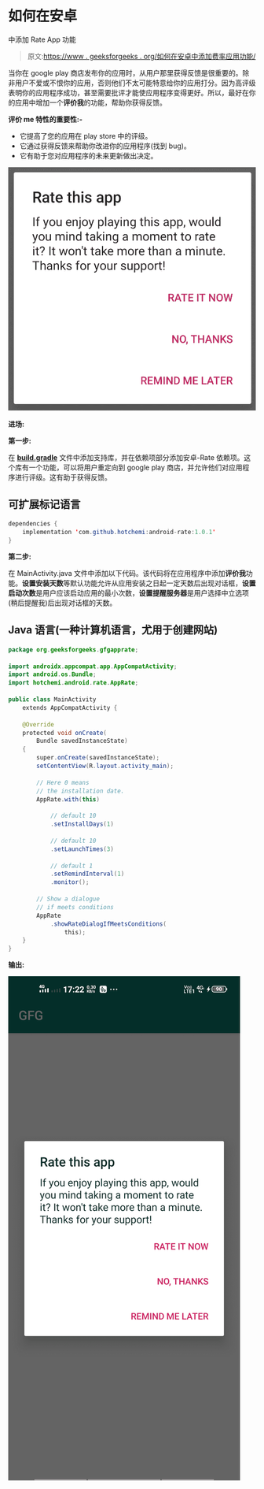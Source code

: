# 如何在安卓

中添加 Rate App 功能

> 原文:[https://www . geeksforgeeks . org/如何在安卓中添加费率应用功能/](https://www.geeksforgeeks.org/how-to-add-rate-the-app-feature-in-android/)

当你在 google play 商店发布你的应用时，从用户那里获得反馈是很重要的。除非用户不爱或不恨你的应用，否则他们不太可能特意给你的应用打分。因为高评级表明你的应用程序成功，甚至需要批评才能使应用程序变得更好。所以，最好在你的应用中增加一个**评价我**的功能，帮助你获得反馈。

**评价 me 特性的重要性:-**

*   它提高了您的应用在 play store 中的评级。
*   它通过获得反馈来帮助你改进你的应用程序(找到 bug)。
*   它有助于您对应用程序的未来更新做出决定。

[![](img/52ab520e29aa65ebb9a9db54181683a5.png)](https://media.geeksforgeeks.org/wp-content/uploads/20200514172922/copy.jpg)

**进场:**

**第一步:**

在 [**build.gradle**](https://www.geeksforgeeks.org/android-build-gradle/) 文件中添加支持库，并在依赖项部分添加安卓-Rate 依赖项。这个库有一个功能，可以将用户重定向到 google play 商店，并允许他们对应用程序进行评级。这有助于获得反馈。

## 可扩展标记语言

```java
dependencies {
    implementation 'com.github.hotchemi:android-rate:1.0.1'
}
```

**第二步:**

在 MainActivity.java 文件中添加以下代码。该代码将在应用程序中添加**评价我**功能。**设置安装天数**等默认功能允许从应用安装之日起一定天数后出现对话框，**设置启动次数**是用户应该启动应用的最小次数，**设置提醒服务器**是用户选择中立选项(稍后提醒我)后出现对话框的天数。

## Java 语言(一种计算机语言，尤用于创建网站)

```java
package org.geeksforgeeks.gfgapprate;

import androidx.appcompat.app.AppCompatActivity;
import android.os.Bundle;
import hotchemi.android.rate.AppRate;

public class MainActivity
    extends AppCompatActivity {

    @Override
    protected void onCreate(
        Bundle savedInstanceState)
    {
        super.onCreate(savedInstanceState);
        setContentView(R.layout.activity_main);

        // Here 0 means
        // the installation date.
        AppRate.with(this)

            // default 10
            .setInstallDays(1)

            // default 10
            .setLaunchTimes(3)

            // default 1
            .setRemindInterval(1)
            .monitor();

        // Show a dialogue
        // if meets conditions
        AppRate
            .showRateDialogIfMeetsConditions(
                this);
    }
}
```

**输出:**

[![](img/b5ad01962e8d32a2dec2fc70c81348ac.png)](https://media.geeksforgeeks.org/wp-content/uploads/20200514172606/Screenshot_20200514_172215.jpg)